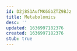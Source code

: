 ```yaml
---
id: D2j8S1AufMK6GbZTZ9BJz
title: Metabolomics
desc: ''
updated: 1636997182376
created: 1636997182376
stub: true
---
```


